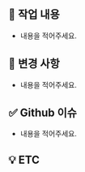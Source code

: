 ## 📌 작업 내용
- 내용을 적어주세요.

## 📝 변경 사항
- 내용을 적어주세요.

## ✅ Github 이슈
- 내용을 적어주세요.

## 💡 ETC
<!-- 스크린샷과 같은 추가 자료들를 기술해 주세요. -->
>
